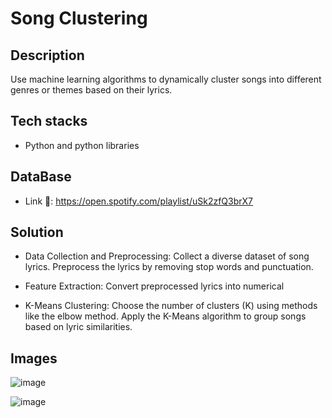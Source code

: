 # Song Clustering

## Description	
Use machine learning algorithms to dynamically cluster songs into different genres or themes based on their lyrics. 

## Tech stacks
* Python and python libraries

## DataBase
* Link 🔗: https://open.spotify.com/playlist/uSk2zfQ3brX7

## Solution 
- Data Collection and Preprocessing: Collect a diverse dataset of song lyrics.
Preprocess the lyrics by removing stop words and punctuation.

- Feature Extraction: Convert preprocessed lyrics into numerical

- K-Means Clustering: Choose the number of clusters (K) using methods like the elbow method.
Apply the K-Means algorithm to group songs based on lyric similarities.

## Images
![image](https://drive.google.com/file/d/1fzVwcXG0PrSTo0iqfA4BU-dEw3UwCXBY/view?usp=sharing)

![image](https://drive.google.com/file/d/17zAPc1llos2r8U6___RTJpW4fUKCFyc6/view?usp=sharing)







